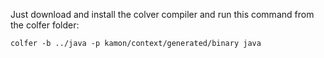 Just download and install the colver compiler and run this command from the colfer folder:

```
colfer -b ../java -p kamon/context/generated/binary java
```